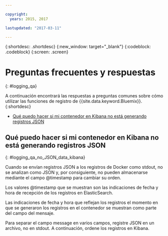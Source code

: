 ```yaml
---

copyright:
  years: 2015, 2017

lastupdated: "2017-03-11"

---
```



{:shortdesc: .shortdesc}
{:new_window: target="_blank"}
{:codeblock: .codeblock}
{:screen: .screen}


# Preguntas frecuentes y respuestas
{: #logging_qa}

A continuación encontrará las respuestas a preguntas comunes sobre cómo utilizar las funciones de registro de {{site.data.keyword.Bluemix}}. {:shortdesc}

* [Qué puedo hacer si mi contenedor en Kibana no está generando registros JSON](logging_qa.html#logging_qa_no_JSON_data_kibana)


## Qué puedo hacer si mi contenedor en Kibana no está generando registros JSON
{: #logging_qa_no_JSON_data_kibana}

Cuando se envían registros JSON a los registros de Docker como stdout, no se analizan como JSON y, por consiguiente, no pueden almacenarse mediante el campo @timestamp para cambiar su orden. 

Los valores @timestamp que se muestran son las indicaciones de fecha y hora de recepción de los registros en ElasticSearch. 

Las indicaciones de fecha y hora que reflejan los registros el momento en que se generaron los registros en el contenedor se muestran como parte del campo del mensaje.

Para separar el campo message en varios campos, registre JSON en un archivo, no en stdout. A continuación, ordene los registros en Kibana.
